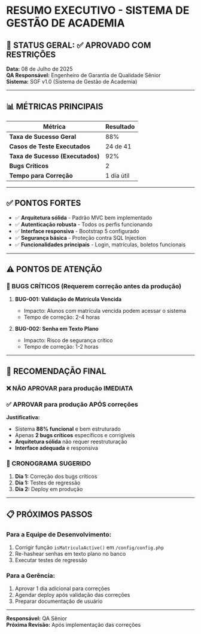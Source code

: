 # RESUMO EXECUTIVO - SISTEMA DE GESTÃO DE ACADEMIA

## 🎯 STATUS GERAL: ✅ APROVADO COM RESTRIÇÕES

**Data:** 08 de Julho de 2025  
**QA Responsável:** Engenheiro de Garantia de Qualidade Sênior  
**Sistema:** SGF v1.0 (Sistema de Gestão de Academia)

---

## 📊 MÉTRICAS PRINCIPAIS

| Métrica | Resultado |
|---------|-----------|
| **Taxa de Sucesso Geral** | 88% |
| **Casos de Teste Executados** | 24 de 41 |
| **Taxa de Sucesso (Executados)** | 92% |
| **Bugs Críticos** | 2 |
| **Tempo para Correção** | 1 dia útil |

---

## ✅ PONTOS FORTES

- ✅ **Arquitetura sólida** - Padrão MVC bem implementado
- ✅ **Autenticação robusta** - Todos os perfis funcionando
- ✅ **Interface responsiva** - Bootstrap 5 configurado
- ✅ **Segurança básica** - Proteção contra SQL Injection
- ✅ **Funcionalidades principais** - Login, matrículas, boletos funcionais

---

## ⚠️ PONTOS DE ATENÇÃO

### 🔴 BUGS CRÍTICOS (Requerem correção antes da produção)

1. **BUG-001: Validação de Matrícula Vencida**
   - Impacto: Alunos com matrícula vencida podem acessar o sistema
   - Tempo de correção: 2-4 horas

2. **BUG-002: Senha em Texto Plano**
   - Impacto: Risco de segurança crítico
   - Tempo de correção: 1-2 horas

---

## 🎯 RECOMENDAÇÃO FINAL

### ❌ NÃO APROVAR para produção IMEDIATA
### ✅ APROVAR para produção APÓS correções

**Justificativa:**
- Sistema **88% funcional** e bem estruturado
- Apenas **2 bugs críticos** específicos e corrigíveis
- **Arquitetura sólida** não requer reestruturação
- **Interface adequada** e responsiva

### 📅 CRONOGRAMA SUGERIDO
1. **Dia 1:** Correção dos bugs críticos
2. **Dia 1:** Testes de regressão  
3. **Dia 2:** Deploy em produção

---

## 📋 PRÓXIMOS PASSOS

### Para a Equipe de Desenvolvimento:
1. Corrigir função `isMatriculaActive()` em `/config/config.php`
2. Re-hashear senhas em texto plano no banco
3. Executar testes de regressão

### Para a Gerência:
1. Aprovar 1 dia adicional para correções
2. Agendar deploy após validação das correções
3. Preparar documentação de usuário

---

**Responsável:** QA Sênior  
**Próxima Revisão:** Após implementação das correções
